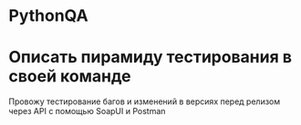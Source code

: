 # PythonQA
# Описать пирамиду тестирования в своей команде

Провожу тестирование багов и изменений в версиях перед релизом через API с помощью SoapUI и Postman